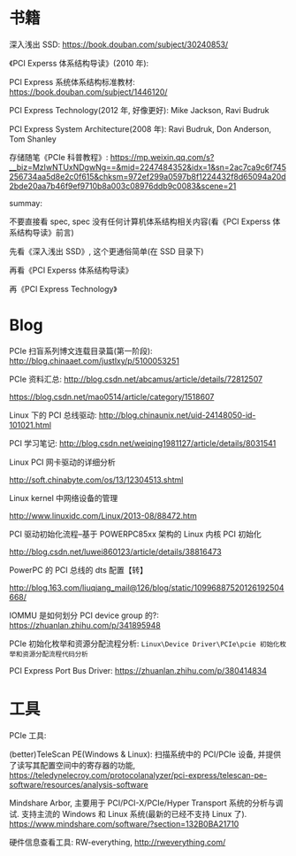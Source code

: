 

# 书籍

深入浅出 SSD: https://book.douban.com/subject/30240853/

《PCI Experss 体系结构导读》(2010 年):

PCI Express 系统体系结构标准教材: https://book.douban.com/subject/1446120/

PCI Express Technology(2012 年, 好像更好): Mike Jackson, Ravi Budruk

PCI Express System Architecture(2008 年): Ravi Budruk, Don Anderson, Tom Shanley

存储随笔《PCIe 科普教程》: https://mp.weixin.qq.com/s?__biz=MzIwNTUxNDgwNg==&mid=2247484352&idx=1&sn=2ac7ca9c6f745256734aa5d8e2c0f615&chksm=972ef299a0597b8f1224432f8d65094a20d2bde20aa7b46f9ef9710b8a003c08976ddb9c0083&scene=21

summay:

不要直接看 spec, spec 没有任何计算机体系结构相关内容(看《PCI Experss 体系结构导读》前言)

先看《深入浅出 SSD》, 这个更通俗简单(在 SSD 目录下)

再看《PCI Experss 体系结构导读》

再《PCI Express Technology》

# Blog

PCIe 扫盲系列博文连载目录篇(第一阶段): http://blog.chinaaet.com/justlxy/p/5100053251

PCIe 资料汇总: http://blog.csdn.net/abcamus/article/details/72812507

https://blog.csdn.net/mao0514/article/category/1518607


Linux 下的 PCI 总线驱动: http://blog.chinaunix.net/uid-24148050-id-101021.html


PCI 学习笔记: http://blog.csdn.net/weiqing1981127/article/details/8031541

Linux PCI 网卡驱动的详细分析

http://soft.chinabyte.com/os/13/12304513.shtml

Linux kernel 中网络设备的管理

http://www.linuxidc.com/Linux/2013-08/88472.htm

PCI 驱动初始化流程–基于 POWERPC85xx 架构的 Linux 内核 PCI 初始化

http://blog.csdn.net/luwei860123/article/details/38816473

PowerPC 的 PCI 总线的 dts 配置【转】

http://blog.163.com/liuqiang_mail@126/blog/static/10996887520126192504668/

IOMMU 是如何划分 PCI device group 的?: https://zhuanlan.zhihu.com/p/341895948

PCIe 初始化枚举和资源分配流程分析: `Linux\Device Driver\PCIe\pcie 初始化枚举和资源分配流程代码分析`

PCI Express Port Bus Driver: https://zhuanlan.zhihu.com/p/380414834

# 工具

PCIe 工具:

(better)TeleScan PE(Windows & Linux): 扫描系统中的 PCI/PCIe 设备, 并提供了读写其配置空间中的寄存器的功能, https://teledynelecroy.com/protocolanalyzer/pci-express/telescan-pe-software/resources/analysis-software

Mindshare Arbor, 主要用于 PCI/PCI-X/PCIe/Hyper Transport 系统的分析与调试. 支持主流的 Windows 和 Linux 系统(最新的已经不支持 Linux 了). https://www.mindshare.com/software/?section=132B0BA21710

硬件信息查看工具: RW-everything, http://rweverything.com/
